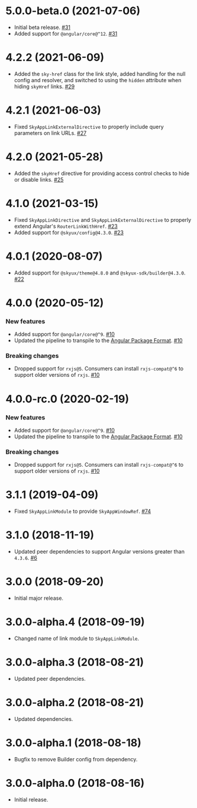 # 5.0.0-beta.0 (2021-07-06)

- Initial beta release. [#31](https://github.com/blackbaud/skyux-router/pull/31)
- Added support for `@angular/core@^12`. [#31](https://github.com/blackbaud/skyux-router/pull/31)

# 4.2.2 (2021-06-09)

- Added the `sky-href` class for the link style, added handling for the null config and resolver, and switched to using the `hidden` attribute when hiding `skyHref` links. [#29](https://github.com/blackbaud/skyux-router/pull/29)

# 4.2.1 (2021-06-03)

- Fixed `SkyAppLinkExternalDirective` to properly include query parameters on link URLs. [#27](https://github.com/blackbaud/skyux-router/pull/27)

# 4.2.0 (2021-05-28)

- Added the `skyHref` directive for providing access control checks to hide or disable links. [#25](https://github.com/blackbaud/skyux-router/pull/25)

# 4.1.0 (2021-03-15)

- Fixed `SkyAppLinkDirective` and `SkyAppLinkExternalDirective` to properly extend Angular's `RouterLinkWithHref`. [#23](https://github.com/blackbaud/skyux-router/pull/23)
- Added support for `@skyux/config@4.3.0`. [#23](https://github.com/blackbaud/skyux-router/pull/23)

# 4.0.1 (2020-08-07)

- Added support for `@skyux/theme@4.8.0` and `@skyux-sdk/builder@4.3.0`. [#22](https://github.com/blackbaud/skyux-router/pull/22)

# 4.0.0 (2020-05-12)

### New features

- Added support for `@angular/core@^9`. [#10](https://github.com/blackbaud/skyux-router/pull/10)
- Updated the pipeline to transpile to the [Angular Package Format](https://docs.google.com/document/d/1CZC2rcpxffTDfRDs6p1cfbmKNLA6x5O-NtkJglDaBVs/preview). [#10](https://github.com/blackbaud/skyux-router/pull/10)

### Breaking changes

- Dropped support for `rxjs@5`. Consumers can install `rxjs-compat@^6` to support older versions of `rxjs`. [#10](https://github.com/blackbaud/skyux-router/pull/10)

# 4.0.0-rc.0 (2020-02-19)

### New features

- Added support for `@angular/core@^9`. [#10](https://github.com/blackbaud/skyux-router/pull/10)
- Updated the pipeline to transpile to the [Angular Package Format](https://docs.google.com/document/d/1CZC2rcpxffTDfRDs6p1cfbmKNLA6x5O-NtkJglDaBVs/preview). [#10](https://github.com/blackbaud/skyux-router/pull/10)

### Breaking changes

- Dropped support for `rxjs@5`. Consumers can install `rxjs-compat@^6` to support older versions of `rxjs`. [#10](https://github.com/blackbaud/skyux-router/pull/10)

# 3.1.1 (2019-04-09)

- Fixed `SkyAppLinkModule` to provide `SkyAppWindowRef`. [#74](https://github.com/blackbaud/skyux-router/pull/8)

# 3.1.0 (2018-11-19)

- Updated peer dependencies to support Angular versions greater than `4.3.6`. [#6](https://github.com/blackbaud/skyux-router/pull/6)

# 3.0.0 (2018-09-20)

- Initial major release.

# 3.0.0-alpha.4 (2018-09-19)

- Changed name of link module to `SkyAppLinkModule`.

# 3.0.0-alpha.3 (2018-08-21)

- Updated peer dependencies.

# 3.0.0-alpha.2 (2018-08-21)

- Updated dependencies.

# 3.0.0-alpha.1 (2018-08-18)

- Bugfix to remove Builder config from dependency.

# 3.0.0-alpha.0 (2018-08-16)

- Initial release.
